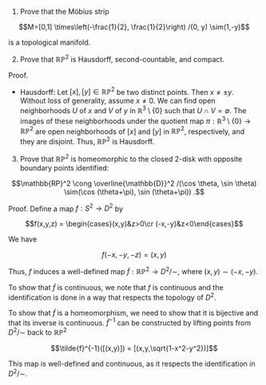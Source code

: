1. Prove that the Möbius strip

$$M=[0,1] \times\left(-\frac{1}{2}, \frac{1}{2}\right) /(0, y) \sim(1,-y)$$

is a topological manifold.

2. Prove that $\mathbb{RP}^2$ is Hausdorff, second-countable, and compact.

Proof.
* Hausdorff: Let $[x],[y] \in \mathbb{RP}^2$ be two distinct points. Then $x \neq \pm y$. Without loss of generality, assume $x \neq 0$. We can find open neighborhoods $U$ of $x$ and $V$ of $y$ in $\mathbb{R}^3 \setminus \{0\}$ such that $U \cap V = \emptyset$. The images of these neighborhoods under the quotient map $\pi: \mathbb{R}^3 \setminus \{0\} \to \mathbb{RP}^2$ are open neighborhoods of $[x]$ and $[y]$ in $\mathbb{RP}^2$, respectively, and they are disjoint. Thus, $\mathbb{RP}^2$ is Hausdorff.

3. Prove that $\mathbb{RP}^2$ is homeomorphic to the closed 2-disk with opposite boundary points identified:

$$\mathbb{RP}^2 \cong \overline{\mathbb{D}}^2 /(\cos \theta, \sin \theta) \sim(\cos (\theta+\pi), \sin (\theta+\pi)) .$$

Proof.
Define a map $f:S^2 \to D^2$ by

$$f(x,y,z) = \begin{cases}(x,y)&z>0\cr (-x,-y)&z<0\end{cases}$$

We have

$$f(-x,-y,-z) = (x,y)$$

Thus, $f$ induces a well-defined map $\tilde{f}: \mathbb{RP}^2 \to D^2/\sim$, where $(x,y) \sim (-x,-y)$.

To show that $\tilde{f}$ is continuous, we note that $f$ is continuous and the identification is done in a way that respects the topology of $D^2$.

To show that $\tilde{f}$ is a homeomorphism, we need to show that it is bijective and that its inverse is continuous. $\tilde{f}^{-1}$ can be constructed by lifting points from $D^2/\sim$ back to $\mathbb{RP}^2$

$$\tilde{f}^{-1}([(x,y)]) = [(x,y,\sqrt{1-x^2-y^2})]$$

This map is well-defined and continuous, as it respects the identification in $D^2/\sim$.
